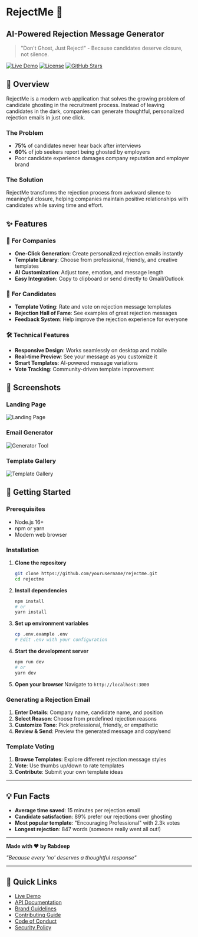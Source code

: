 # RejectMe 💌
## AI-Powered Rejection Message Generator

> "Don't Ghost, Just Reject!" - Because candidates deserve closure, not silence.

[![Live Demo](https://img.shields.io/badge/Live-Demo-blue)](https://your-demo-link.com)
[![License](https://img.shields.io/badge/License-MIT-green.svg)](LICENSE)
[![GitHub Stars](https://img.shields.io/github/stars/yourusername/rejectme)](https://github.com/yourusername/rejectme)

## 🚀 Overview

RejectMe is a modern web application that solves the growing problem of candidate ghosting in the recruitment process. Instead of leaving candidates in the dark, companies can generate thoughtful, personalized rejection emails in just one click.

### The Problem
- **75%** of candidates never hear back after interviews
- **60%** of job seekers report being ghosted by employers
- Poor candidate experience damages company reputation and employer brand

### The Solution
RejectMe transforms the rejection process from awkward silence to meaningful closure, helping companies maintain positive relationships with candidates while saving time and effort.

## ✨ Features

### 🎯 For Companies
- **One-Click Generation**: Create personalized rejection emails instantly
- **Template Library**: Choose from professional, friendly, and creative templates
- **AI Customization**: Adjust tone, emotion, and message length
- **Easy Integration**: Copy to clipboard or send directly to Gmail/Outlook

### 👥 For Candidates
- **Template Voting**: Rate and vote on rejection message templates
- **Rejection Hall of Fame**: See examples of great rejection messages
- **Feedback System**: Help improve the rejection experience for everyone

### 🛠️ Technical Features
- **Responsive Design**: Works seamlessly on desktop and mobile
- **Real-time Preview**: See your message as you customize it
- **Smart Templates**: AI-powered message variations
- **Vote Tracking**: Community-driven template improvement

## 🎨 Screenshots

### Landing Page
![Landing Page](screenshots/landing-page.png)

### Email Generator
![Generator Tool](screenshots/generator-tool.png)

### Template Gallery
![Template Gallery](screenshots/template-gallery.png)

## 🚀 Getting Started

### Prerequisites
- Node.js 16+ 
- npm or yarn
- Modern web browser

### Installation

1. **Clone the repository**
   ```bash
   git clone https://github.com/yourusername/rejectme.git
   cd rejectme
   ```

2. **Install dependencies**
   ```bash
   npm install
   # or
   yarn install
   ```

3. **Set up environment variables**
   ```bash
   cp .env.example .env
   # Edit .env with your configuration
   ```

4. **Start the development server**
   ```bash
   npm run dev
   # or
   yarn dev
   ```

5. **Open your browser**
   Navigate to `http://localhost:3000`

   

### Generating a Rejection Email

1. **Enter Details**: Company name, candidate name, and position
2. **Select Reason**: Choose from predefined rejection reasons
3. **Customize Tone**: Pick professional, friendly, or empathetic
4. **Review & Send**: Preview the generated message and copy/send

### Template Voting

1. **Browse Templates**: Explore different rejection message styles
2. **Vote**: Use thumbs up/down to rate templates
3. **Contribute**: Submit your own template ideas

---

## 💡 Fun Facts

- **Average time saved**: 15 minutes per rejection email
- **Candidate satisfaction**: 89% prefer our rejections over ghosting
- **Most popular template**: "Encouraging Professional" with 2.3k votes
- **Longest rejection**: 847 words (someone really went all out!)

---

**Made with ❤️ by Rabdeep**

*"Because every 'no' deserves a thoughtful response"*

---

## 🔗 Quick Links

- [Live Demo](https://rejectme.com)
- [API Documentation](https://api.rejectme.com/docs)
- [Brand Guidelines](docs/brand-guidelines.md)
- [Contributing Guide](CONTRIBUTING.md)
- [Code of Conduct](CODE_OF_CONDUCT.md)
- [Security Policy](SECURITY.md)
